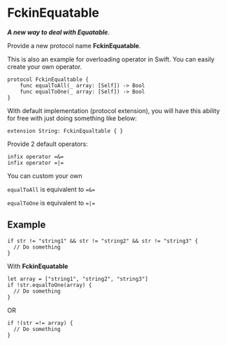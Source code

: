 # FckinEquatable
***A new way to deal with Equatable***.

Provide a new protocol name **FckinEquatable**. 

This is also an example for overloading operator in Swift. You can easily create your own operator.

````
protocol FckinEqualtable {
    func equalToAll(_ array: [Self]) -> Bool
    func equalToOne(_ array: [Self]) -> Bool
}
````
With default implementation (protocol extension), you will have this ability for free with just doing something like below:
````
extension String: FckinEqualtable { }
````
Provide 2 default operators:
````
infix operator =&=
infix operator =|=
````
You can custom your own

`equalToAll` is equivalent to `=&=`

`equalToOne` is equivalent to `=|=`

## Example ##

````
if str != "string1" && str != "string2" && str != "string3" {
  // Do something
}
````
With **FckinEquatable**
````
let array = ["string1", "string2", "string3"]
if !str.equalToOne(array) {
  // Do something
}
````
OR 
```
if !(str =!= array) {
  // Do something
}
```
